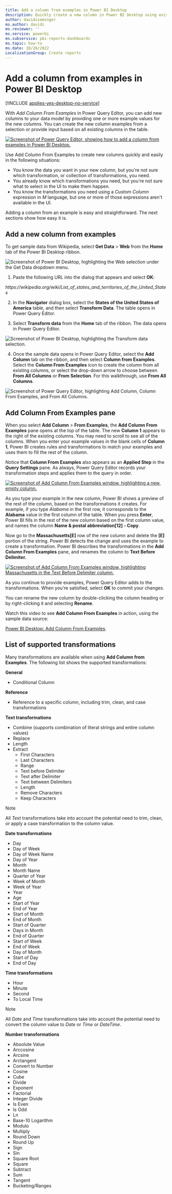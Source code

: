 ```yaml
---
title: Add a column from examples in Power BI Desktop
description: Quickly create a new column in Power BI Desktop using existing columns as examples.
author: davidiseminger
ms.author: davidi
ms.reviewer: ''
ms.service: powerbi
ms.subservice: pbi-reports-dashboards
ms.topic: how-to
ms.date: 10/28/2022
LocalizationGroup: Create reports
---
```

# Add a column from examples in Power BI Desktop

[!INCLUDE [applies-yes-desktop-no-service](../includes/applies-yes-desktop-no-service.md)]

With *Add Column From Examples* in Power Query Editor, you can add new columns to your data model by providing one or more example values for the new columns. You can create the new column examples from a selection or provide input based on all existing columns in the table.

[![Screenshot of Power Query Editor, showing how to add a column from examples in Power BI Desktop.](media/desktop-add-column-from-example/add-column-from-example_01.png)](media/desktop-add-column-from-example/add-column-from-example_01.png)

Use Add Column From Examples to create new columns quickly and easily in the following situations:

- You know the data you want in your new column, but you're not sure which transformation, or collection of transformations, you need.
- You already know which transformations you need, but you're not sure what to select in the UI to make them happen.
- You know the transformations you need using a *Custom Column* expression in *M* language, but one or more of those expressions aren't available in the UI.

Adding a column from an example is easy and straightforward. The next sections show how easy it is.

## Add a new column from examples

To get sample data from Wikipedia, select **Get Data** > **Web** from the **Home** tab of the Power BI Desktop ribbon.

![Screenshot of Power BI Desktop, highlighting the Web selection under the Get Data dropdown menu.](media/desktop-add-column-from-example/add-column-from-example_02.png)

1. Paste the following URL into the dialog that appears and select **OK**:

*https:\//wikipedia.org/wiki/List_of_states_and_territories_of_the_United_States*

2. In the **Navigator** dialog box, select the **States of the United States of America** table, and then select **Transform Data**. The table opens in Power Query Editor.

3. Select **Transform data** from the **Home** tab of the ribbon. The data opens in Power Query Editor.

![Screenshot of Power BI Desktop, highlighting the Transform data selection.](media/desktop-add-column-from-example/add-column-from-example_05.png)

4. Once the sample data opens in Power Query Editor, select the **Add Column** tab on the ribbon, and then select **Column from Examples**. Select the **Column From Examples** icon to create the column from all existing columns, or select the drop-down arrow to choose between **From All Columns** or **From Selection**. For this walkthrough, use **From All Columns**.

![Screenshot of Power Query Editor, highlighting Add Column, Column From Examples, and From All Columns.](media/desktop-add-column-from-example/add-column-from-example_03.png)

## Add Column From Examples pane
When you select **Add Column** > **From Examples**, the **Add Column From Examples** pane opens at the top of the table. The new **Column 1** appears to the right of the existing columns. You may need to scroll to see all of the columns. When you enter your example values in the blank cells of **Column 1**, Power BI creates rules and transformations to match your examples and uses them to fill the rest of the column.

Notice that **Column From Examples** also appears as an **Applied Step** in the **Query Settings** pane. As always, Power Query Editor records your transformation steps and applies them to the query in order.

[![Screenshot of Add Column From Examples window, highlighting a new, empty column.](media/desktop-add-column-from-example/add-column-from-example_04.png)](media/desktop-add-column-from-example/add-column-from-example_04.png)

As you type your example in the new column, Power BI shows a preview of the rest of the column, based on the transformations it creates. For example, if you type *Alabama* in the first row, it corresponds to the **Alabama** value in the first column of the table. When you press **Enter**, Power BI fills in the rest of the new column based on the first column value, and names the column **Name & postal abbreviation[12] - Copy**.

Now go to the **Massachusetts[E]** row of the new column and delete the **[E]** portion of the string. Power BI detects the change and uses the example to create a transformation. Power BI describes the transformations in the **Add Column From Examples** pane, and renames the column to **Text Before Delimiter.**

[![Screenshot of Add Column From Examples window, highlighting Massachusetts in the Text Before Delimiter column.](media/desktop-add-column-from-example/add-column-from-example_06.png)](media/desktop-add-column-from-example/add-column-from-example_06.png)

As you continue to provide examples, Power Query Editor adds to the transformations. When you're satisfied, select **OK** to commit your changes.

You can rename the new column by double-clicking the column heading or by right-clicking it and selecting **Rename**.

Watch this video to see **Add Column From Examples** in action, using the sample data source:

[Power BI Desktop: Add Column From Examples](https://www.youtube.com/watch?v=-ykbVW9wQfw).

## List of supported transformations
Many transformations are available when using **Add Column from Examples**. The following list shows the supported transformations:

**General**

- Conditional Column

**Reference**
  
- Reference to a specific column, including trim, clean, and case transformations

**Text transformations**

- Combine (supports combination of literal strings and entire column values)
- Replace
- Length
- Extract
  - First Characters
  - Last Characters
  - Range
  - Text before Delimiter
  - Text after Delimiter
  - Text between Delimiters
  - Length
  - Remove Characters
  - Keep Characters

> [!NOTE]
> All *Text* transformations take into account the potential need to trim, clean, or apply a case transformation to the column value.

**Date transformations**

- Day
- Day of Week
- Day of Week Name
- Day of Year
- Month
- Month Name
- Quarter of Year
- Week of Month
- Week of Year
- Year
- Age
- Start of Year
- End of Year
- Start of Month
- End of Month
- Start of Quarter
- Days in Month
- End of Quarter
- Start of Week
- End of Week
- Day of Month
- Start of Day
- End of Day

**Time transformations**

- Hour
- Minute
- Second  
- To Local Time

> [!NOTE]
> All *Date* and *Time* transformations take into account the potential need to convert the column value to *Date* or *Time* or *DateTime*.

**Number transformations** 

- Absolute Value
- Arccosine
- Arcsine
- Arctangent
- Convert to Number
- Cosine
- Cube
- Divide
- Exponent
- Factorial
- Integer Divide
- Is Even
- Is Odd
- Ln
- Base-10 Logarithm
- Modulo
- Multiply
- Round Down
- Round Up
- Sign
- Sin
- Square Root
- Square
- Subtract
- Sum
- Tangent
- Bucketing/Ranges
